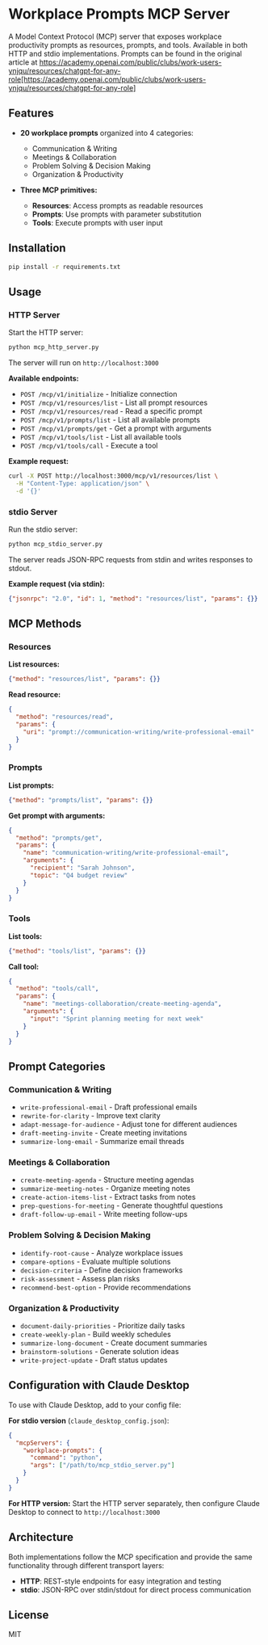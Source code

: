 # Workplace Prompts MCP Server

A Model Context Protocol (MCP) server that exposes workplace productivity prompts as resources, prompts, and tools. Available in both HTTP and stdio implementations. Prompts can be found in the original article at https://academy.openai.com/public/clubs/work-users-ynjqu/resources/chatgpt-for-any-role[https://academy.openai.com/public/clubs/work-users-ynjqu/resources/chatgpt-for-any-role]

## Features

- **20 workplace prompts** organized into 4 categories:
  - Communication & Writing
  - Meetings & Collaboration
  - Problem Solving & Decision Making
  - Organization & Productivity

- **Three MCP primitives:**
  - **Resources**: Access prompts as readable resources
  - **Prompts**: Use prompts with parameter substitution
  - **Tools**: Execute prompts with user input

## Installation

```bash
pip install -r requirements.txt
```

## Usage

### HTTP Server

Start the HTTP server:

```bash
python mcp_http_server.py
```

The server will run on `http://localhost:3000`

**Available endpoints:**

- `POST /mcp/v1/initialize` - Initialize connection
- `POST /mcp/v1/resources/list` - List all prompt resources
- `POST /mcp/v1/resources/read` - Read a specific prompt
- `POST /mcp/v1/prompts/list` - List all available prompts
- `POST /mcp/v1/prompts/get` - Get a prompt with arguments
- `POST /mcp/v1/tools/list` - List all available tools
- `POST /mcp/v1/tools/call` - Execute a tool

**Example request:**

```bash
curl -X POST http://localhost:3000/mcp/v1/resources/list \
  -H "Content-Type: application/json" \
  -d '{}'
```

### stdio Server

Run the stdio server:

```bash
python mcp_stdio_server.py
```

The server reads JSON-RPC requests from stdin and writes responses to stdout.

**Example request (via stdin):**

```json
{"jsonrpc": "2.0", "id": 1, "method": "resources/list", "params": {}}
```

## MCP Methods

### Resources

**List resources:**
```json
{"method": "resources/list", "params": {}}
```

**Read resource:**
```json
{
  "method": "resources/read",
  "params": {
    "uri": "prompt://communication-writing/write-professional-email"
  }
}
```

### Prompts

**List prompts:**
```json
{"method": "prompts/list", "params": {}}
```

**Get prompt with arguments:**
```json
{
  "method": "prompts/get",
  "params": {
    "name": "communication-writing/write-professional-email",
    "arguments": {
      "recipient": "Sarah Johnson",
      "topic": "Q4 budget review"
    }
  }
}
```

### Tools

**List tools:**
```json
{"method": "tools/list", "params": {}}
```

**Call tool:**
```json
{
  "method": "tools/call",
  "params": {
    "name": "meetings-collaboration/create-meeting-agenda",
    "arguments": {
      "input": "Sprint planning meeting for next week"
    }
  }
}
```

## Prompt Categories

### Communication & Writing
- `write-professional-email` - Draft professional emails
- `rewrite-for-clarity` - Improve text clarity
- `adapt-message-for-audience` - Adjust tone for different audiences
- `draft-meeting-invite` - Create meeting invitations
- `summarize-long-email` - Summarize email threads

### Meetings & Collaboration
- `create-meeting-agenda` - Structure meeting agendas
- `summarize-meeting-notes` - Organize meeting notes
- `create-action-items-list` - Extract tasks from notes
- `prep-questions-for-meeting` - Generate thoughtful questions
- `draft-follow-up-email` - Write meeting follow-ups

### Problem Solving & Decision Making
- `identify-root-cause` - Analyze workplace issues
- `compare-options` - Evaluate multiple solutions
- `decision-criteria` - Define decision frameworks
- `risk-assessment` - Assess plan risks
- `recommend-best-option` - Provide recommendations

### Organization & Productivity
- `document-daily-priorities` - Prioritize daily tasks
- `create-weekly-plan` - Build weekly schedules
- `summarize-long-document` - Create document summaries
- `brainstorm-solutions` - Generate solution ideas
- `write-project-update` - Draft status updates

## Configuration with Claude Desktop

To use with Claude Desktop, add to your config file:

**For stdio version** (`claude_desktop_config.json`):
```json
{
  "mcpServers": {
    "workplace-prompts": {
      "command": "python",
      "args": ["/path/to/mcp_stdio_server.py"]
    }
  }
}
```

**For HTTP version:**
Start the HTTP server separately, then configure Claude Desktop to connect to `http://localhost:3000`

## Architecture

Both implementations follow the MCP specification and provide the same functionality through different transport layers:

- **HTTP**: REST-style endpoints for easy integration and testing
- **stdio**: JSON-RPC over stdin/stdout for direct process communication

## License

MIT
